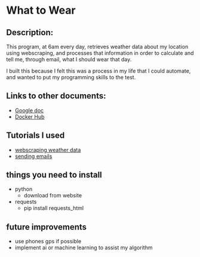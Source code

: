 # What to Wear

## Description:
This program, at 6am every day, retrieves weather data about my location using webscraping, and processes that information in order to calculate and tell me, through email, what I should wear that day.

I built this because I felt this was a process in my life that I could automate, and wanted to put my programming skills to the test.


## Links to other documents:
- [Google doc](https://docs.google.com/document/d/1FkmB037FntJbgY8V3NB2TJgsuS_zxG-1/edit)
- [Docker Hub](https://hub.docker.com/repository/docker/al964440/whattowear/general)

## Tutorials I used
- [webscraping weather data](https://youtu.be/cta1yCb3vA8) 
- [sending emails](https://youtu.be/B1IsCbXp0uE)

## things you need to install
- python
    - download from website
- requests
    - pip install requests_html

## future improvements
- use phones gps if possible
- implement ai or machine learning to assist my algorithm

